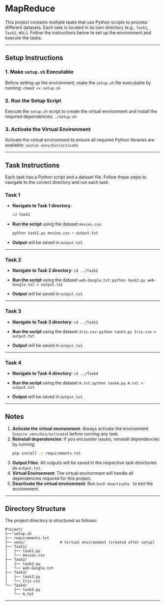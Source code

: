 # MapReduce

This project contains multiple tasks that use Python scripts to process different datasets. Each task is located in its own directory (e.g., `Task1`, `Task2`, etc.). Follow the instructions below to set up the environment and execute the tasks.

---

## Setup Instructions

### 1. Make `setup.sh` Executable
Before setting up the environment, make the `setup.sh` file executable by running:
`chmod +x setup.sh`

### 2. Run the Setup Script
Execute the `setup.sh` script to create the virtual environment and install the required dependencies:
`./setup.sh`


### 3. Activate the Virtual Environment
Activate the virtual environment to ensure all required Python libraries are available:
`source venv/bin/activate`

---

## Task Instructions

Each task has a Python script and a dataset file. Follow these steps to navigate to the correct directory and run each task.

### Task 1
- **Navigate to Task 1 directory**:
  ```bash
  cd Task1
  ```
- **Run the script** using the dataset `movies.csv`:
  ```bash
  python task1.py movies.csv > output.txt
  ```
- **Output** will be saved in `output.txt`.

---

### Task 2
- **Navigate to Task 2 directory**:
  `cd ../Task2`

- **Run the script** using the dataset `web-Google.txt`:
  `python task2.py web-Google.txt > output.txt`

- **Output** will be saved in `output.txt`.

---

### Task 3
- **Navigate to Task 3 directory**:
  `cd ../Task3`

- **Run the script** using the dataset `Iris.csv`:
  `python task3.py Iris.csv > output.txt`

- **Output** will be saved in `output.txt`.

---

### Task 4
- **Navigate to Task 4 directory**:
  `cd ../Task4`

- **Run the script** using the dataset `A.txt`:
  `python task4.py A.txt > output.txt`
  
- **Output** will be saved in `output.txt`.

---

## Notes
1. **Activate the virtual environment**: Always activate the environment (`source venv/bin/activate`) before running any task.
2. **Reinstall dependencies**:
   If you encounter issues, reinstall dependencies by running:
   ```bash
   pip install -r requirements.txt
   ```
3. **Output Files**: All outputs will be saved in the respective task directories as `output.txt`.
4. **Virtual Environment**: The virtual environment will handle all dependencies required for this project.
5. **Deactivate the virtual environment**: Run ```bash deactivate ``` to exit the environment.
---

## Directory Structure
The project directory is structured as follows:
```
Project/
├── setup.sh
├── requirements.txt
├── venv/                # Virtual environment (created after setup)
├── Task1/
│   ├── task1.py
│   └── movies.csv
├── Task2/
│   ├── task2.py
│   └── web-Google.txt
├── Task3/
│   ├── task3.py
│   └── Iris.csv
└── Task4/
    ├── task4.py
    └── A.txt
```

---





